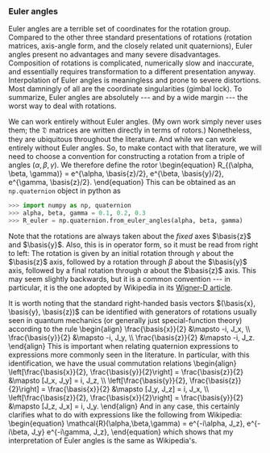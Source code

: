 ### Euler angles

Euler angles are a terrible set of coordinates for the rotation group.
Compared to the other three standard presentations of rotations
(rotation matrices, axis-angle form, and the closely related unit
quaternions), Euler angles present no advantages and many severe
disadvantages.  Composition of rotations is complicated, numerically
slow and inaccurate, and essentially requires transformation to a
different presentation anyway.  Interpolation of Euler angles is
meaningless and prone to severe distortions.  Most damningly of all
are the coordinate singularities (gimbal lock).  To summarize, Euler
angles are absolutely --- and by a wide margin --- the worst way to
deal with rotations.

We can work entirely without Euler angles.  (My own work simply never
uses them; the $\mathfrak{D}$ matrices are written directly in terms
of rotors.)  Nonetheless, they are ubiquitous throughout the
literature.  And while we can work entirely without Euler angles.  So,
to make contact with that literature, we will need to choose a
convention for constructing a rotation from a triple of angles
$(\alpha, \beta, \gamma)$.  We therefore define the rotor
\begin{equation}
  R\_{(\alpha, \beta, \gamma)} = e^{\alpha\, \basis{z}/2}\, e^{\beta\,
  \basis{y}/2}\, e^{\gamma\, \basis{z}/2}.
\end{equation}
This can be obtained as an `np.quaternion` object in python as

```python
>>> import numpy as np, quaternion
>>> alpha, beta, gamma = 0.1, 0.2, 0.3
>>> R_euler = np.quaternion.from_euler_angles(alpha, beta, gamma)
```

Note that the rotations are always taken about the *fixed* axes
$\basis{z}$ and $\basis{y}$.  Also, this is in operator form, so it
must be read from right to left: The rotation is given by an initial
rotation through $\gamma$ about the $\basis{z}$ axis, followed by a
rotation through $\beta$ about the $\basis{y}$ axis, followed by a
final rotation through $\alpha$ about the $\basis{z}$ axis.  This may
seem slightly backwards, but it is a common convention --- in
particular, it is the one adopted by Wikipedia in its
[Wigner-D article](https://en.wikipedia.org/wiki/Wigner_D-matrix#Definition_of_the_Wigner_D-matrix).

It is worth noting that the standard right-handed basis vectors
$(\basis{x}, \basis{y}, \basis{z})$ can be identified with generators
of rotations usually seen in quantum mechanics (or generally just
special-function theory) according to the rule
\begin{align}
  \frac{\basis{x}}{2} &\mapsto -i\, J\_x, \\\\
  \frac{\basis{y}}{2} &\mapsto -i\, J\_y, \\\\
  \frac{\basis{z}}{2} &\mapsto -i\, J\_z.
\end{align}
This is important when relating quaternion expressions to expressions
more commonly seen in the literature.  In particular, with this
identification, we have the usual commutation relations
\begin{align}
  \left[\frac{\basis{x}}{2}, \frac{\basis{y}}{2}\right] = \frac{\basis{z}}{2} &\mapsto
  [J\_x, J\_y] = i\, J\_z, \\\\
  \left[\frac{\basis{y}}{2}, \frac{\basis{z}}{2}\right] = \frac{\basis{x}}{2} &\mapsto
  [J\_y, J\_z] = i\, J\_x, \\\\
  \left[\frac{\basis{z}}{2}, \frac{\basis{x}}{2}\right] = \frac{\basis{y}}{2} &\mapsto
  [J\_z, J\_x] = i\, J\_y.
\end{align}
And in any case, this certainly clarifies what to do with expressions
like the following from Wikipedia:
\begin{equation}
  \mathcal{R}(\alpha,\beta,\gamma) = e^{-i\alpha\, J\_z}\,
  e^{-i\beta\, J\_y} e^{-i\gamma\, J\_z},
\end{equation}
which shows that my interpretation of Euler angles is the same as
Wikipedia's.
